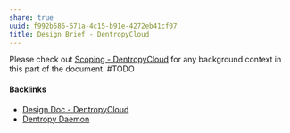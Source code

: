 ```yaml
---
share: true
uuid: f992b586-671a-4c15-b91e-4272eb41cf07
title: Design Brief - DentropyCloud
---
```

Please check out [Scoping - DentropyCloud](/3c1833a8-df54-4561-91d8-da981b8b53b8) for any background context in this part of the document.
#TODO

#### Backlinks

* [Design Doc - DentropyCloud](/6c1ccc56-5584-4ec8-9208-34fcdd2a97a5)
* [Dentropy Daemon](/15c66694-3dc9-4115-afb8-887a6e52ffea)